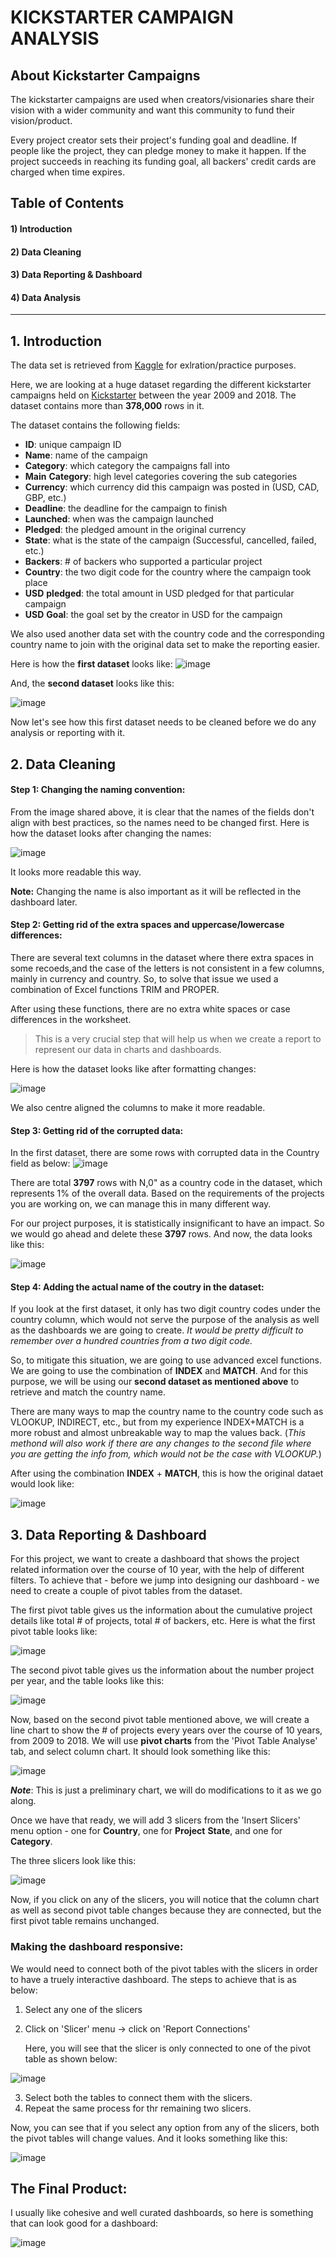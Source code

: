 # KICKSTARTER CAMPAIGN ANALYSIS

## About Kickstarter Campaigns
The kickstarter campaigns are used when creators/visionaries share their vision with a wider community and want this community to fund their vision/product. 

Every project creator sets their project's funding goal and deadline. If people like the project, they can pledge money to make it happen. If the project succeeds in reaching its funding goal, all backers' credit cards are charged when time expires.

## Table of Contents
#### 1) Introduction
#### 2) Data Cleaning
#### 3) Data Reporting & Dashboard
#### 4) Data Analysis
____________________________________________________________________________________________________________________________________________________________________

## 1. Introduction
The data set is retrieved from [Kaggle](https://www.kaggle.com/) for exlration/practice purposes.

Here, we are looking at a huge dataset regarding the different kickstarter campaigns held on [Kickstarter](https://www.kickstarter.com/) between the year 2009 and 2018.
The dataset contains more than **378,000** rows in it. 

The dataset contains the following fields:
- **ID**: unique campaign ID
- **Name**: name of the campaign
- **Category**: which category the campaigns fall into
- **Main** **Category**: high level categories covering the sub categories
- **Currency**: which currency did this campaign was posted in (USD, CAD, GBP, etc.)
- **Deadline**: the deadline for the campaign to finish
- **Launched**: when was the campaign launched
- **Pledged**: the pledged amount in the original currency
- **State**: what is the state of the campaign (Successful, cancelled, failed, etc.)
- **Backers**: # of backers who supported a particular project
- **Country**: the two digit code for the country where the campaign took place
- **USD** **pledged**: the total amount in USD pledged for that particular campaign
- **USD** **Goal**: the goal set by the creator in USD for the campaign

We also used another data set with the country code and the corresponding country name to join with the original data set to make the reporting easier.


Here is how the **first dataset** looks like:
![image](https://user-images.githubusercontent.com/13681798/116826535-6c79d300-ab62-11eb-826e-c490b6187735.png)


And, the **second dataset** looks like this:

![image](https://user-images.githubusercontent.com/13681798/116826411-d5ad1680-ab61-11eb-8015-a186a6e6d50d.png)

Now let's see how this first dataset needs to be cleaned before we do any analysis or reporting with it.


## 2. Data Cleaning

#### Step 1: Changing the naming convention:
   From the image shared above, it is clear that the names of the fields don't align with best practices, so the names need to be changed first. Here is how the dataset looks after changing the names:
   
![image](https://user-images.githubusercontent.com/13681798/116827765-c2517980-ab68-11eb-9432-758d966ff7b4.png)

It looks more readable this way. 

**Note:** Changing the name is also important as it will be reflected in the dashboard later.

#### Step 2: Getting rid of the extra spaces and uppercase/lowercase differences:
   There are several text columns in the dataset where there extra spaces in some recoeds,and the case of the letters is not consistent in a few columns, mainly in currency and country. So, to solve that issue we used a combination of Excel functions TRIM and PROPER.
   
   After using these functions, there are no extra white spaces or case differences in the worksheet.
   > This is a very crucial step that will help us when we create a report to represent our data in charts and dashboards.
   
   Here is how the dataset looks like after formatting changes:
   
![image](https://user-images.githubusercontent.com/13681798/116828556-6dfcc880-ab6d-11eb-823e-367edc1b4d7e.png)

   We also centre aligned the columns to make it more readable.

#### Step 3: Getting rid of the corrupted data:
   In the first dataset, there are some rows with corrupted data in the Country field as below:
![image](https://user-images.githubusercontent.com/13681798/116875911-a9d57380-abe9-11eb-9c99-4c206d33e293.png)

There are total **3797** rows with N,0" as a country code in the dataset, which represents 1% of the overall data.
Based on the requirements of the projects you are working on, we can manage this in many different way.

For our project purposes, it is statistically insignificant to have an impact. So we would go ahead and delete these **3797** rows.
And now, the data looks like this:

![image](https://user-images.githubusercontent.com/13681798/116876948-43e9eb80-abeb-11eb-9839-c07430ef2695.png)

#### Step 4: Adding the actual name of the coutry in the dataset:
   If you look at the first dataset, it only has two digit country codes under the country column, which would not serve the purpose of the analysis as well as the dashboards we are going to create. _It would be pretty difficult to remember over a hundred countries from a two digit code._
   
   So, to mitigate this situation, we are going to use advanced excel functions. We are going to use the combination of **INDEX** and **MATCH**. And for this purpose, we will be using our **second dataset as mentioned above** to retrieve and match the country name.
   
   There are many ways to map the country name to the country code such as VLOOKUP, INDIRECT, etc., but from my experience INDEX+MATCH is a more robust and almost unbreakable way to map the values back. (_This methond will also work if there are any changes to the second file where you are getting the info from, which would not be the case with VLOOKUP._)
   
   After using the combination **INDEX** + **MATCH**, this is how the original dataet would look like:
   
![image](https://user-images.githubusercontent.com/13681798/117592551-fb5c9180-b106-11eb-898d-8be1384fbd3c.png)


## 3. Data Reporting & Dashboard

For this project, we want to create a dashboard that shows the project related information over the course of 10 year, with the help of different filters. To achieve that - before we jump into designing our dashboard - we need to create a couple of pivot tables from the dataset.

The first pivot table gives us the information about the cumulative project details like total # of projects, total # of backers, etc. Here is what the first pivot table looks like:

![image](https://user-images.githubusercontent.com/13681798/117742292-6757fc00-b1d2-11eb-87a0-6cadd9b6a274.png)


The second pivot table gives us the information about the number project per year, and the table looks like this:

![image](https://user-images.githubusercontent.com/13681798/117742429-c453b200-b1d2-11eb-9aca-37a8605983fd.png)


Now, based on the second pivot table mentioned above, we will create a line chart to show the # of projects every years over the course of 10 years, from 2009 to 2018.
We will use **pivot charts** from the 'Pivot Table Analyse' tab, and select column chart. It should look something like this:

![image](https://user-images.githubusercontent.com/13681798/117743220-5e682a00-b1d4-11eb-9e8c-bf0ef64ee508.png)

_**Note**_: This is just a preliminary chart, we will do modifications to it as we go along.

Once we have that ready, we will add 3 slicers from the 'Insert Slicers' menu option - one for **Country**, one for **Project** **State**, and one for **Category**.

The three slicers look like this:

![image](https://user-images.githubusercontent.com/13681798/117743763-6d031100-b1d5-11eb-904f-21c3cdb9a53b.png)


Now, if you click on any of the slicers, you will notice that the column chart as well as second pivot table changes because they are connected, but the first pivot table remains unchanged.


### Making the dashboard responsive:

We would need to connect both of the pivot tables with the slicers in order to have a truely interactive dashboard. The steps to achieve that is as below:
1) Select any one of the slicers
2) Click on 'Slicer' menu -> click on 'Report Connections'

      Here, you will see that the slicer is only connected to one of the pivot table as shown below:
      
![image](https://user-images.githubusercontent.com/13681798/117744643-17c7ff00-b1d7-11eb-9ebf-e4edfbb82fb6.png)


3) Select both the tables to connect them with the slicers.
4) Repeat the same process for thr remaining two slicers.

Now, you can see that if you select any option from any of the slicers, both the pivot tables will change values. 
And it looks something like this:

![image](https://user-images.githubusercontent.com/13681798/117973186-10e5dd00-b2fa-11eb-9428-f9bfdb6a05c3.png)

## The Final Product:

I usually like cohesive and well curated dashboards, so here is something that can look good for a dashboard:

![image](https://user-images.githubusercontent.com/13681798/117974887-1512fa00-b2fc-11eb-991c-668a8dd9b200.png)




